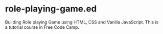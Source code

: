 # role-playing-game.ed
Building Role playing Game using HTML, CSS and Vanilla JavaScript.  This is a tutorial course in Free Code Camp.
